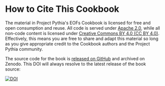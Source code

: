 # How to Cite This Cookbook

The material in Project Pythia's EOFs Cookbook is licensed for free and open consumption and reuse. All code is served under [Apache 2.0](https://www.apache.org/licenses/LICENSE-2.0), while all non-code content is licensed under [Creative Commons BY 4.0 (CC BY 4.0)](https://creativecommons.org/licenses/by/4.0/). Effectively, this means you are free to share and adapt this material so long as you give appropriate credit to the Cookbook authors and the Project Pythia community.

The source code for the book is [released on GitHub](https://github.com/ProjectPythia/eofs-cookbook) and archived on Zenodo. This DOI will always resolve to the latest release of the book source:

[![DOI](https://zenodo.org/badge/656765685.svg)](https://zenodo.org/badge/latestdoi/656765685)
